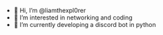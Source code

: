 - 👋 Hi, I’m @liamthexpl0rer
- 👀 I’m interested in networking and coding
- 🌱 I’m currently developing a discord bot in python

<!---
liamthexpl0rer/l14mthexpl0rer is a ✨ special ✨ repository because its `README.md` (this file) appears on your GitHub profile.
You can click the Preview link to take a look at your changes.
--->
